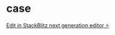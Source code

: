 # case

[Edit in StackBlitz next generation editor ⚡️](https://stackblitz.com/~/github.com/2024joelma/case)